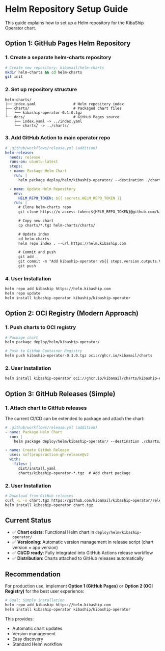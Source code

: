 # Helm Repository Setup Guide

This guide explains how to set up a Helm repository for the KibaShip Operator chart.

## Option 1: GitHub Pages Helm Repository

### 1. Create a separate helm-charts repository
```bash
# Create new repository: kibamail/helm-charts
mkdir helm-charts && cd helm-charts
git init
```

### 2. Set up repository structure
```
helm-charts/
├── index.yaml                 # Helm repository index
├── charts/                    # Packaged chart files
│   └── kibaship-operator-0.1.0.tgz
└── docs/                      # GitHub Pages source
    ├── index.yaml -> ../index.yaml
    └── charts/ -> ../charts/
```

### 3. Add GitHub Action to main operator repo
```yaml
# .github/workflows/release.yml (addition)
helm-release:
  needs: release
  runs-on: ubuntu-latest
  steps:
  - name: Package Helm Chart
    run: |
      helm package deploy/helm/kibaship-operator/ --destination ./charts/

  - name: Update Helm Repository
    env:
      HELM_REPO_TOKEN: ${{ secrets.HELM_REPO_TOKEN }}
    run: |
      # Clone helm-charts repo
      git clone https://x-access-token:${HELM_REPO_TOKEN}@github.com/kibamail/helm-charts.git

      # Copy new chart
      cp charts/*.tgz helm-charts/charts/

      # Update index
      cd helm-charts
      helm repo index . --url https://helm.kibaship.com

      # Commit and push
      git add .
      git commit -m "Add kibaship-operator v${{ steps.version.outputs.VERSION }}"
      git push
```

### 4. User Installation
```bash
helm repo add kibaship https://helm.kibaship.com
helm repo update
helm install kibaship-operator kibaship/kibaship-operator
```

## Option 2: OCI Registry (Modern Approach)

### 1. Push charts to OCI registry
```bash
# Package chart
helm package deploy/helm/kibaship-operator/

# Push to GitHub Container Registry
helm push kibaship-operator-0.1.0.tgz oci://ghcr.io/kibamail/charts
```

### 2. User Installation
```bash
helm install kibaship-operator oci://ghcr.io/kibamail/charts/kibaship-operator --version 0.1.0
```

## Option 3: GitHub Releases (Simple)

### 1. Attach chart to GitHub releases
The current CI/CD can be extended to package and attach the chart:

```yaml
# .github/workflows/release.yml (addition)
- name: Package Helm Chart
  run: |
    helm package deploy/helm/kibaship-operator/ --destination ./charts/

- name: Create GitHub Release
  uses: softprops/action-gh-release@v2
  with:
    files: |
      dist/install.yaml
      charts/kibaship-operator-*.tgz  # Add chart package
```

### 2. User Installation
```bash
# Download from GitHub releases
curl -L -o chart.tgz https://github.com/kibamail/kibaship-operator/releases/download/v0.1.0/kibaship-operator-0.1.0.tgz
helm install kibaship-operator chart.tgz
```

## Current Status

- ✅ **Chart exists**: Functional Helm chart in `deploy/helm/kibaship-operator/`
- ✅ **Versioning**: Automatic version management in release script (chart version = app version)
- ✅ **CI/CD ready**: Fully integrated into GitHub Actions release workflow
- ✅ **Distribution**: Charts attached to GitHub releases automatically

## Recommendation

For production use, implement **Option 1 (GitHub Pages)** or **Option 2 (OCI Registry)** for the best user experience:

```bash
# Goal: Simple installation
helm repo add kibaship https://helm.kibaship.com
helm install kibaship-operator kibaship/kibaship-operator
```

This provides:
- Automatic chart updates
- Version management
- Easy discovery
- Standard Helm workflow